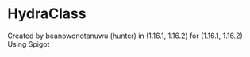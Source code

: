 # HydraClass
Created by beanowonotanuwu (hunter) in (1.16.1, 1.16.2) for (1.16.1, 1.16.2)
Using Spigot
